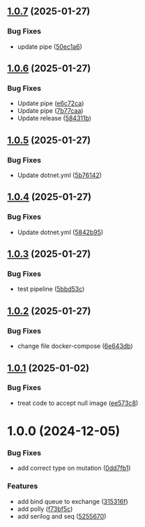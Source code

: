 ## [1.0.7](https://github.com/adolfosp/Back-Front-End-Orange-Finance/compare/v1.0.6...v1.0.7) (2025-01-27)


### Bug Fixes

* update pipe ([50ec1a6](https://github.com/adolfosp/Back-Front-End-Orange-Finance/commit/50ec1a63dec55228e1329761c703c39aab7b7db6))

## [1.0.6](https://github.com/adolfosp/Back-Front-End-Orange-Finance/compare/v1.0.5...v1.0.6) (2025-01-27)


### Bug Fixes

* Update pipe ([e6c72ca](https://github.com/adolfosp/Back-Front-End-Orange-Finance/commit/e6c72ca2d839a48523edda488c7eb6dbea74f254))
* Update pipe ([7b77caa](https://github.com/adolfosp/Back-Front-End-Orange-Finance/commit/7b77caa083568378e175b19515ced7a619e87b6f))
* Update release ([584311b](https://github.com/adolfosp/Back-Front-End-Orange-Finance/commit/584311bae13eb72f09ea2479cffe3d3aa81fb5ec))

## [1.0.5](https://github.com/adolfosp/Back-Front-End-Orange-Finance/compare/v1.0.4...v1.0.5) (2025-01-27)


### Bug Fixes

* Update dotnet.yml ([5b76142](https://github.com/adolfosp/Back-Front-End-Orange-Finance/commit/5b7614230760697896017bd2a3f08e150e0f9101))

## [1.0.4](https://github.com/adolfosp/Back-Front-End-Orange-Finance/compare/v1.0.3...v1.0.4) (2025-01-27)


### Bug Fixes

* Update dotnet.yml ([5842b95](https://github.com/adolfosp/Back-Front-End-Orange-Finance/commit/5842b955f6f7e6fea80e17c00abf6376ceaee4b5))

## [1.0.3](https://github.com/adolfosp/Back-Front-End-Orange-Finance/compare/v1.0.2...v1.0.3) (2025-01-27)


### Bug Fixes

* test pipeline ([5bbd53c](https://github.com/adolfosp/Back-Front-End-Orange-Finance/commit/5bbd53cf74207c768d67de1b4ff1a2f1d24c54e9))

## [1.0.2](https://github.com/adolfosp/Back-Front-End-Orange-Finance/compare/v1.0.1...v1.0.2) (2025-01-27)


### Bug Fixes

* change file docker-compose ([6e643db](https://github.com/adolfosp/Back-Front-End-Orange-Finance/commit/6e643db9cb658f1520cd77cdce3dd11f5dfb7abc))

## [1.0.1](https://github.com/adolfosp/Back-Front-End-Orange-Finance/compare/v1.0.0...v1.0.1) (2025-01-02)


### Bug Fixes

* treat code to accept null image ([ee573c8](https://github.com/adolfosp/Back-Front-End-Orange-Finance/commit/ee573c8a3936522b3389b616da5e615a82695b21))

# 1.0.0 (2024-12-05)


### Bug Fixes

* add correct type on mutation ([0dd7fb1](https://github.com/adolfosp/Back-Front-End-Orange-Finance/commit/0dd7fb1bb90dc10bbf302d165e59035a1303ef16))


### Features

* add bind queue to exchange ([315316f](https://github.com/adolfosp/Back-Front-End-Orange-Finance/commit/315316f5dccac044f14408ff231f62d60042d299))
* add polly ([f73bf5c](https://github.com/adolfosp/Back-Front-End-Orange-Finance/commit/f73bf5cdc8271720966c0e0605f1eaa69e922e09))
* add serilog and seq ([5255670](https://github.com/adolfosp/Back-Front-End-Orange-Finance/commit/5255670a0d5b3ae795192904a1332db66e216c40))
